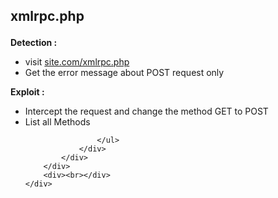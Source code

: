 
<div>
    <div>
        <div>
            <div>
                <div>
                    <div>
                        <div>
                            <div>
                                <h2>
                                    <p>xmlrpc.php</p>
                                </h2>
                            </div>
                        </div>
                    </div>
                </div>
            </div>
        </div>
        <div>
            <div>
                <div>
                    <p><strong>Detection :</strong></p>
                    <ul>
                        <li>visit <a href="//site.com/xmlrpc.php">site.com/xmlrpc.php</a></li>
                        <li>Get the error message about POST request only</li>
                    </ul>
                    <p><strong>Exploit :</strong></p>
                    <ul>
                        <li>Intercept the request and change the method GET to POST</li>
                        <li>List all Methods</li>
                        
                    </ul>
                </div>
            </div>
        </div>
        <div><br></div>
    </div>
</div>
<p><br></p>
<p><br></p>
<p><br></p>
<p><br></p>
<p><br></p>
<p><br></p>
<p><br></p>
